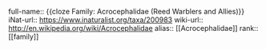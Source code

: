 full-name:: {{cloze Family: Acrocephalidae (Reed Warblers and Allies)}}
iNat-url:: https://www.inaturalist.org/taxa/200983
wiki-url:: http://en.wikipedia.org/wiki/Acrocephalidae
alias:: [[Acrocephalidae]]
rank:: [[family]]